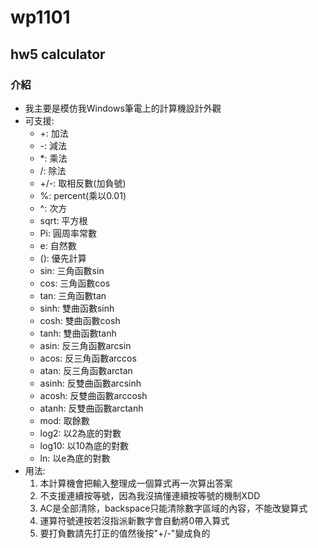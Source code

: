 # wp1101
## hw5 calculator

### 介紹
* 我主要是模仿我Windows筆電上的計算機設計外觀
* 可支援:
    * +: 加法
    * -: 減法
    * *: 乘法
    * /: 除法
    * +/-: 取相反數(加負號)
    * %: percent(乘以0.01)
    * ^: 次方
    * sqrt: 平方根
    * Pi: 圓周率常數
    * e: 自然數
    * (): 優先計算
    * sin: 三角函數sin
    * cos: 三角函數cos
    * tan: 三角函數tan
    * sinh: 雙曲函數sinh
    * cosh: 雙曲函數cosh
    * tanh: 雙曲函數tanh
    * asin: 反三角函數arcsin
    * acos: 反三角函數arccos
    * atan: 反三角函數arctan
    * asinh: 反雙曲函數arcsinh
    * acosh: 反雙曲函數arccosh
    * atanh: 反雙曲函數arctanh
    * mod: 取餘數
    * log2: 以2為底的對數
    * log10: 以10為底的對數
    * ln: 以e為底的對數
* 用法:
    1. 本計算機會把輸入整理成一個算式再一次算出答案
    2. 不支援連續按等號，因為我沒搞懂連續按等號的機制XDD
    3. AC是全部清除，backspace只能清除數字區域的內容，不能改變算式
    4. 運算符號連按若沒指派新數字會自動將0帶入算式
    5. 要打負數請先打正的值然後按"+/-"變成負的